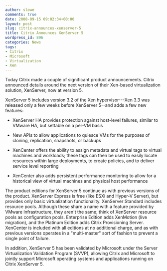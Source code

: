 ```yaml
---
author: slowe
comments: true
date: 2008-09-15 09:02:34+00:00
layout: post
slug: citrix-announces-xenserver-5
title: Citrix Announces XenServer 5
wordpress_id: 896
categories: News
tags:
- Citrix
- Microsoft
- Virtualization
- Xen
---
```


Today Citrix made a couple of significant product announcements. Citrix announced details around the next version of their Xen-based virtualization solution, XenServer, now at version 5.

XenServer 5 includes version 3.2 of the Xen hypervisor---Xen 3.3 was released only a few weeks before XenServer 5--and adds a few new features:

* XenServer HA provides protection against host-level failures, similar to VMware HA, but settable on a per-VM basis

* New APIs to allow applications to quiesce VMs for the purposes of cloning, replication, snapshots, or backups

* XenCenter offers the ability to assign metadata and virtual tags to virtual machines and workloads; these tags can then be used to easily locate resources within large deployments, to create policies, and to deliver service level reporting

* XenCenter also adds persistent performance monitoring to allow for a historical view of virtual machines and physical host performance

The product editions for XenServer 5 continue as with previous versions of the product. XenServer Express is free (like ESXi and Hyper-V Server), but provides only basic virtualization functionality. XenServer Standard includes resource pools. Although these share a name with a feature provided by VMware Infrastructure, they aren't the same; think of XenServer resource pools as configuration pools. Enterprise Edition adds XenMotion (live migration), and the Platinum Edition adds Citrix Provisioning Server. XenCenter is included with all editions at no additional charge, and as with previous versions operates in a "multi-master" sort of fashion to prevent a single point of failure.

In addition, XenServer 5 has been validated by Microsoft under the Server Virtualization Validation Program (SVVP), allowing Citrix and Microsoft to jointly support Microsoft operating systems and applications running on Citrix XenServer 5.
